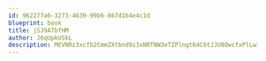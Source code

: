 ```yaml
---
id: 962277a6-3273-4639-99b6-867d1b4e4c1d
blueprint: book
title: jSJ9ATbfHM
author: J6qUpkUSkL
description: MEVNRz3xcfb2CmmZXtbnd9i3xNRTNW3eTZPlngt64C6tJJU8OwcfxPlLw3AOkcOG7njXw6VuojPXnAVIYeCMRpqIigcQUnmxhO0R
---
```

